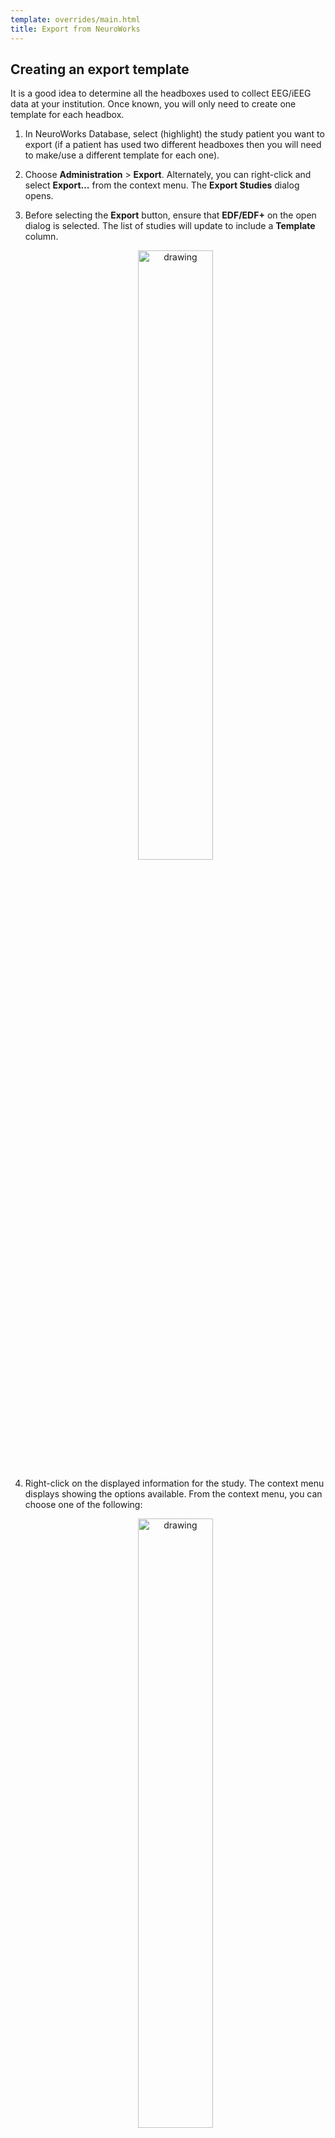```yaml
---
template: overrides/main.html
title: Export from NeuroWorks
---
```


## Creating an export template

It is a good idea to determine all the headboxes used to collect EEG/iEEG data at your institution. Once known, you will only need to create one template for each headbox.

1. In NeuroWorks Database, select (highlight) the study patient you want to export (if a patient has used two different headboxes then you will need to make/use a different template for each one).
2. Choose **Administration** > **Export**. Alternately, you can right-click and select **Export…** from the context menu. The **Export Studies** dialog opens.
3. Before selecting the **Export** button, ensure that **EDF/EDF+** on the open dialog is selected.  The list of studies will update to include a **Template** column.

	<center><img src="../img/natus_01.png" alt="drawing" width="50%"/></center>

4. Right-click on the displayed information for the study. The context menu displays showing the options available.  From the context menu, you can choose one of the following:

	<center><img src="../img/natus_02.png" alt="drawing" width="50%"/></center>

	* **Edit Template:** Edit an existing, selected template
    * **Create Template:** Create a new template based on the headbox type

    !!! note
        a new template is not required for each export. You will only need to create one template for every headbox used at your institution. See the sections below on creating and modifying export templates.

5. From the context menu in the **Export** dialog, select **Create Template**. The **EDF Template Editor** dialog displays showing the **Channels** Tab. 

### Channels Tab

<center><img src="../img/natus_03.png" alt="drawing"/></center>

1. Give the template a new name by typing it in the Name box. Ideally create one template for every headbox used at your center. To ensure the templates are not modified or deleted at your center we suggest adding eplink to the template name (i.e. eplink_eeg_128_template or  eplink_quantum_template).


2. The Channels tab dialog allows for the selection of the channels that will be exported in the EDF file, as well as the definition of those channels. 
    * Raw Data (check this box for EpLink): this option exports the study data with no montage associated.
    * Acquisition Montage (ignore): this option exports the study data using the patient’s montage. 
    * Montage (ignore): this option exports the study using a compatible montage based on headbox and study type. This can be chosen from the available dropdown menu.

3. For EpLink select **Raw Data**.

4. Select the checkbox **Add Patient Event** Channel to include this channel in the export. You do not need to select **Add Trigger Channel**.

### Options Tab

<center><img src="../img/natus_04.png" alt="drawing"/></center>

1. Select the Options tab to modify the various options associated with exporting the studies to EDF/EDF+.

2. Select the EDF+ radio button to choose the format of the export.

3. Choose the desired File Extension (.EDF) from the dropdown.

4. Do not check the Deidentify Patient Information checkbox. This information will be removed by the conversion software and the patient name is needed in order to remove any potential traces of it from the EDF file, including any annotations. The conversion software will be run before the EEGs are uploaded to Brain-CODE so EEGs will still be de-identified before leaving the site. 

5. When the EDF+ option is selected, the Pad Gaps with Zeros checkbox is enabled. Select this checkbox so gaps in the recording will be filled with zeros. This ensures the EDF+ file is continuous. EDF+ supports gaps (disconnects) in the studies, however this makes analysis more difficult as timepoints will be shifted.

6. Select the checkbox next to Invert AC Channels to invert the polarity of the AC channels when the study is exported.

7. We will not select anything in the File Size Limitations box.

8. Click the Save button on the Channels tab prior to clicking OK in order to save the template. Ensure you remember the name of the template for use later.

9. Once saved, you can close the EDF template Editor dialog.

    !!! note
        once you have saved a headbox template, if another patient uses that headbox then the template you created will automatically be selected by NeuroWorks for the subsequent patient.

## Saving channel labels

1. In NeuroWorks Database, double-click any study for patient you want to export.

2. When the study loads in the viewer, select the first Montage event in the annotations window on the left. This will ensure you are at the point in the recording that the montage was set for the patient.

    <br><center><img src="../img/natus_05.png" alt="drawing"/></center><br>

3. Choose **Edit** > **Settings** and select the **Channel Labels** tab. 

    <br><center><img src="../img/natus_06.png" alt="drawing"/></center><br>

4. Select the From Montage button. This will load the channel labels used for the patient. Select all the labels and save them within a text file called “channel_labels.txt”.

    <br><center><img src="../img/natus_07.png" alt="drawing"/></center><br>

## Single EDF export

1. In NeuroWorks Database, select (highlight) the study patient you want to export.

2. Choose **Administration** > **Export**. Alternately, you can right-click and select **Export…** from the context menu. The **Export Studies** dialog opens.

3. Before selecting the **Export** button, ensure that **EDF/EDF+** on the open dialog is selected. The list of studies will update to include a **Template** column.

4. Confirm the template chosen matches the headbox used for that study. If the template is not correct, click on the template name and select the appropriate headbox template.

5. Once you have confirmed the correct headbox template select **Export**.

## Batch EDF export

Before running the NeuroWorks EDF batch export, you will need to locate three items.

1. **EDF Export Template:** This is the template you saved for the specific headbox.
    * Find the installation directory for the **NeuroWorks** software. The directory name will be **Neuroworks** and it is usually found at `C:\Neuroworks` or `D:\Neuroworks`. Within this directory select the `Settings` directory. Finally, find the **EDF Export Template** you saved previously, it will be the name you chose with the extension **.exp**.
    * Ensure you are selecting the correct template for the specific patient. Within the NeuroWorks database, search for the patient and make a note of the headbox that was used for that patient (this is found in a column to the far right of the main window)

    <br><center><img src="../img/natus_08.png" alt="drawing"/></center><br>

    !!! note 
        The template file needs to remain in the `Neuroworks\Settings` directory. If you attempt to run the conversion with a template path outside this directory it won’t run.

2. **EDFExport.exe:** This is the executable you will use to run the batch export of EDF files.
    * This executable will be found within the installation directory for the **NeuroWorks** software. 
    * Usually the full path will be located at: `C:\Neuroworks\EDFExport.exe` or `D:\Neuroworks\EDFExport.exe`.

3. **Source Patient Data Directory:** If you haven’t exported the subjects data from NeuroWorks yet, you can use the NeuroWorks database storage path to find the subject and avoid having to export from NeuroWorks first.
    * **NeuroWorks** stores the raw data for every patient on a Network drive (see figure below). Most often the drive will be `Z:\`. You will need to determine where this location is on your system. Right click on the **Windows Start Menu** and select **File Explorer**.

    <br><center><img src="../img/natus_09.png" alt="drawing"/></center><br>

### Create study path text file

1. Navigate to the NeuroWorks data storage drive. Once in that directory you can now search for the subjects name (Lastname Firstname) in the search box at the top right of the File Explorer window. You can press the red X to stop the search if it seems to be going on forever. The search results up to that point will not be removed if you stop the search.

2. Sort the subjects folders by selecting Date Modified at the top. This will organize the subjects folders from newest to oldest.

    <br><center><img src="../img/natus_10.png" alt="drawing"/></center><br>

3. Right click on the computer desktop select **New** > **Text Document**. Rename the text document to match the subject you will be exporting.

4. Open the text document. Each line should be the full path the specific study you want to export for the subject. In the NeuroWorks patient directory folder, start at the oldest study folder by scrolling to the bottom. If multiple folders exist on the same day, hover the mouse over each folder to determine the size (iEEG data is typically ~20-25 gb in size).

5. Once you have determined the right directory, open the directory and find the **.eeg** file (usually at the top). If you right click on the search bar you can copy the directory path and paste it into the text file. Then copy the filename of the **.eeg** and add that to the text file as well to complete the path. You can also right click on the file select **Properties** and copy the full path from the window that opens.

    <br><center><img src="../img/natus_11.png" alt="drawing"/></center><br>

6. In the text document paste the full path to the **.eeg** file you just copied. You will then need to provide the full path to where the EDF Export Template is for this subject by adding it to the same line. Following the **.eeg** path, enter a comma and a space followed by the full path to the template:

    <br><center><img src="../img/natus_12.png" alt="drawing"/></center><br>

7. Repeat steps 2-4 for all study dates for the subject.

8. Save the text document and close it.

### Running batch export

1. Now it is time to run the batch conversion. Click on the Windows start menu and search for **Command Prompt**. Double click to open a command prompt window.

2. You will now enter the command to perform the conversion, using the information you have previously gathered. 

3. **Input 1:** Type the full path to where you found the EDFExport.exe within quotations:

    <center><img src="../img/natus_13.png" alt="drawing" width="40%"/></center><br>

4. **Input 2:** Press the spacebar and type **-f**, followed by another space and the path to where the subject text document is located that you created. Put the path within quotations:

    <center><img src="../img/natus_14.png" alt="drawing" width="80%"/></center><br>

5. Lastly, you need to specify where you want the exported EDFs to go. Create a new folder on your encrypted hard drive for this export and copy the full path to that directory. 

6. **Input 3:** In the command prompt, enter a space after the path for the text document then enter **-o** and another space followed by the full path to the output directory. Again, ensure you place the path within quotations:

    <center><img src="../img/natus_15.png" alt="drawing"/></center><br>

    In the command prompt window, the function will look like:

    <center><img src="../img/natus_16.png" alt="drawing"/></center><br>

7. Once you have entered the full command hit the Enter key to begin conversion. For a 25gb file, the conversion will take ~15mins. Return in a few hours to check on the conversion

<br>
<br>
<br>
